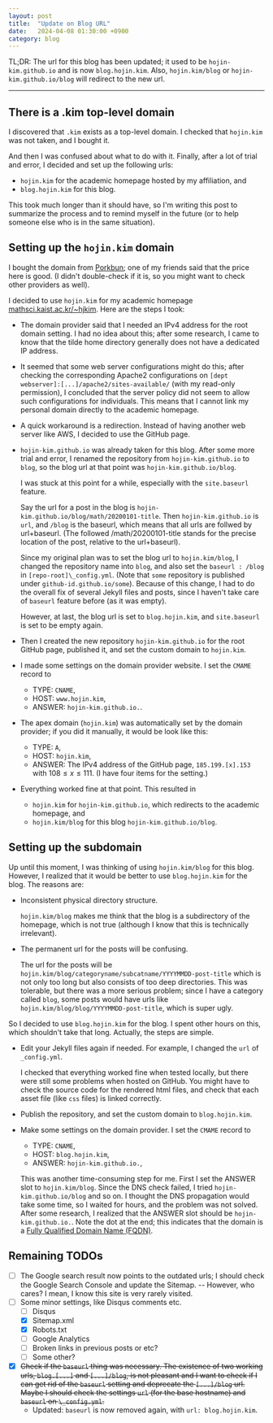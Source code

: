 ```yaml
---
layout: post
title:  "Update on Blog URL"
date:   2024-04-08 01:30:00 +0900
category: blog
---
```


TL;DR: The url for this blog has been updated; it used to be `hojin-kim.github.io` and is now `blog.hojin.kim`. Also, `hojin.kim/blog` or `hojin-kim.github.io/blog` will redirect to the new url.

---

## There is a .kim top-level domain

I discovered that `.kim` exists as a top-level domain. I checked that `hojin.kim` was not taken, and I bought it.

And then I was confused about what to do with it. Finally, after a lot of trial and error, I decided and set up the following urls:

- `hojin.kim` for the academic homepage hosted by my affiliation, and
- `blog.hojin.kim` for this blog.

This took much longer than it should have, so I'm writing this post to summarize the process and to remind myself in the future (or to help someone else who is in the same situation).

## Setting up the `hojin.kim` domain

I bought the domain from [Porkbun](https://porkbun.com/); one of my friends said that the price here is good. (I didn't double-check if it is, so you might want to check other providers as well).

I decided to use `hojin.kim` for my academic homepage [mathsci.kaist.ac.kr/~hjkim](http://mathsci.kaist.ac.kr/~hjkim). Here are the steps I took:

- The domain provider said that I needed an IPv4 address for the root domain setting. I had no idea about this; after some research, I came to know that the tilde home directory generally does not have a dedicated IP address.
- It seemed that some web server configurations might do this; after checking the corresponding Apache2 configurations on `[dept webserver]:[...]/apache2/sites-available/` (with my read-only permission), I concluded that the server policy did not seem to allow such configurations for individuals. This means that I cannot link my personal domain directly to the academic homepage.
- A quick workaround is a redirection. Instead of having another web server like AWS, I decided to use the GitHub page.
- `hojin-kim.github.io` was already taken for this blog. After some more trial and error, I renamed the repository from `hojin-kim.github.io` to `blog`, so the blog url at that point was `hojin-kim.github.io/blog`.
  
  I was stuck at this point for a while, especially with the `site.baseurl` feature. 

  Say the url for a post in the blog is `hojin-kim.github.io/blog/math/20200101-title`. Then `hojin-kim.github.io` is `url`, and `/blog` is the baseurl, which means that all urls are follwed by url+baseurl. (The followed /math/20200101-title stands for the precise location of the post, relative to the url+baseurl).

  Since my original plan was to set the blog url to `hojin.kim/blog`, I changed the repository name into `blog`, and also set the `baseurl : /blog` in `[repo-root]\_config.yml`. (Note that `some` repository is published under `github-id.github.io/some`). Because of this change, I had to do the overall fix of several Jekyll files and posts, since I haven't take care of `baseurl` feature before (as it was empty).

  However, at last, the blog url is set to `blog.hojin.kim`, and `site.baseurl` is set to be empty again.
- Then I created the new repository `hojin-kim.github.io` for the root GitHub page, published it, and set the custom domain to `hojin.kim`.
- I made some settings on the domain provider website. I set the `CMAME` record to
  - TYPE: `CNAME`,
  - HOST: `www.hojin.kim`,
  - ANSWER: `hojin-kim.github.io.`.
- The apex domain (`hojin.kim`) was automatically set by the domain provider; if you did it manually, it would be look like this:
  - TYPE: `A`,
  - HOST: `hojin.kim`,
  - ANSWER: The IPv4 address of the GitHub page, `185.199.[x].153` with $108 \le x \le 111$. (I have four items for the setting.)
- Everything worked fine at that point. This resulted in
  - `hojin.kim` for `hojin-kim.github.io`, which redirects to the academic homepage, and
  - `hojin.kim/blog` for this blog `hojin-kim.github.io/blog`.

## Setting up the subdomain

Up until this moment, I was thinking of using `hojin.kim/blog` for this blog. However, I realized that it would be better to use `blog.hojin.kim` for the blog. The reasons are:

- Inconsistent physical directory structure.
  
  `hojin.kim/blog` makes me think that the blog is a subdirectory of the homepage, which is not true (although I know that this is technically irrelevant).
- The permanent url for the posts will be confusing.

  The url for the posts will be `hojin.kim/blog/categoryname/subcatname/YYYYMMDD-post-title` which is not only too long but also consists of too deep directories. This was tolerable, but there was a more serious problem; since I have a category called `blog`, some posts would have urls like `hojin.kim/blog/blog/YYYYMMDD-post-title`, which is super ugly.

So I decided to use `blog.hojin.kim` for the blog. I spent other hours on this, which shouldn't take that long. Actually, the steps are simple.

- Edit your Jekyll files again if needed. For example, I changed the `url` of `_config.yml`.

  I checked that everything worked fine when tested locally, but there were still some problems when hosted on GitHub. You might have to check the source code for the rendered html files, and check that each asset file (like `css` files) is linked correctly.
- Publish the repository, and set the custom domain to `blog.hojin.kim`.
- Make some settings on the domain provider. I set the `CMAME` record to
  - TYPE: `CNAME`,
  - HOST: `blog.hojin.kim`,
  - ANSWER: `hojin-kim.github.io.`,

  This was another time-consuming step for me. First I set the ANSWER slot to `hojin.kim/blog`. Since the DNS check failed, I tried `hojin-kim.github.io/blog` and so on. I thought the DNS propagation would take some time, so I waited for hours, and the problem was not solved. After some research, I realized that the ANSWER slot should be `hojin-kim.github.io.`. Note the dot at the end; this indicates that the domain is a [Fully Qualified Domain Name (FQDN)](https://en.wikipedia.org/wiki/Fully_qualified_domain_name).

## Remaining TODOs

- [ ] The Google search result now points to the outdated urls; I should check the Google Search Console and update the Sitemap. -- However, who cares? I mean, I know this site is very rarely visited.
- [ ] Some minor settings, like Disqus comments etc.
  - [ ] Disqus
  - [x] Sitemap.xml
  - [x] Robots.txt
  - [ ] Google Analytics 
  - [ ] Broken links in previous posts or etc?
  - [ ] Some other?
- [x] ~~Check if the `baseurl` thing was necessary. The existence of two working urls, `blog.[...]` and `[...]/blog`, is not pleasant and I want to check if I can get rid of the `baseurl` setting and deprecate the `[...]/blog` url. Maybe I should check the settings `url` (for the base hostname) and `baseurl` on `\_config.yml`.~~
  * Updated: `baseurl` is now removed again, with `url: blog.hojin.kim`.